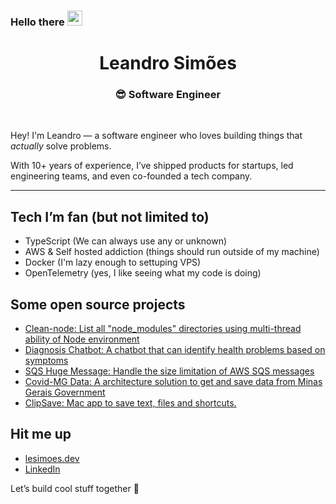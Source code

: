 <h3>Hello there <img src="https://github.com/TheDudeThatCode/TheDudeThatCode/blob/master/Assets/Hi.gif" width="24" /> </h3>



<div align="center">
  <h1>Leandro Simões</h1>
  <h3>😎 Software Engineer</h3><br>
</div>


Hey! I'm Leandro — a software engineer who loves building things that *actually* solve problems.

With 10+ years of experience, I’ve shipped products for startups, led engineering teams, and even co-founded a tech company.

---

## Tech I’m fan (but not limited to)

- TypeScript (We can always use any or unknown)
- AWS & Self hosted addiction (things should run outside of my machine)
- Docker (I'm lazy enough to settuping VPS)
- OpenTelemetry (yes, I like seeing what my code is doing)  

## Some open source projects

- [Clean-node: List all "node_modules" directories using multi-thread ability of Node environment](https://github.com/lesimoes/clean-node)
- [Diagnosis Chatbot: A chatbot that can identify health problems based on symptoms](https://github.com/lesimoes/diagnosis-chatbot)
- [SQS Huge Message: Handle the size limitation of AWS SQS messages](https://github.com/lesimoes/sqs-huge-message)
- [Covid-MG Data: A architecture solution to get and save data from Minas Gerais Government](https://github.com/lesimoes/COVID-MG)
- [ClipSave: Mac app to save text, files and shortcuts.](https://github.com/lesimoes/clip-save)



## Hit me up

- [lesimoes.dev](https://github.com/lesimoes)  
- [LinkedIn](https://www.linkedin.com/in/lesimoess/)  


Let’s build cool stuff together 🚀

